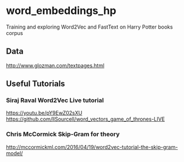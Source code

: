 # word_embeddings_hp
Training and exploring Word2Vec and FastText on Harry Potter books corpus

## Data
http://www.glozman.com/textpages.html

## Useful Tutorials
### Siraj Raval Word2Vec Live tutorial
https://youtu.be/pY9EwZ02sXU
https://github.com/llSourcell/word_vectors_game_of_thrones-LIVE

### Chris McCormick Skip-Gram for theory
http://mccormickml.com/2016/04/19/word2vec-tutorial-the-skip-gram-model/
